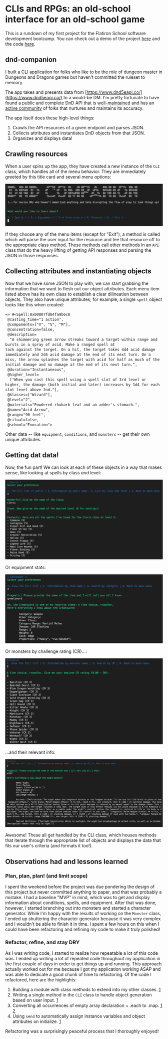 # CLIs and RPGs: an old-school interface for an old-school game

This is a rundown of my first project for the Flatiron School software development bootcamp. You can check out a demo of the project [here](https://www.youtube.com/watch?v=KdRx_dLqikA) and the code [here](https://github.com/mkopsho/dnd-companion).

## dnd-companion

I built a CLI application for folks who like to be the role of dungeon master in Dungeons and Dragons games but haven't committed the ruleset to memory.

The app takes and presents data from [https://www.dnd5eapi.co/](https://www.dnd5eapi.co/) to a would-be DM. I'm pretty fortunate to have found a public and complete DnD API that is [well-maintained](https://github.com/bagelbits/5e-srd-api) and has an [active community](https://github.com/bagelbits/5e-database) of folks that nurtures and maintains its accuracy.

The app itself does these high-level things:

1. Crawls the API resources of a given endpoint and parses JSON.
2. Collects attributes and instantiates DnD objects from that JSON.
3. Organizes and displays data!

## Crawling resources
When a user spins up the app, they have created a new instance of the `CLI` class, which handles all of the menu behavior. They are immediately greeted by this title card and several menu options:

![dnd-companion](../images/cli/title_card.png)

If they choose any of the menu items (except for "Exit"), a method is called which will parse the user input for the resource and tee that resource off to the appropriate class method. These methods call other methods in an `API` class that do the heavy lifting of getting API responses and parsing the JSON in those responses.

## Collecting attributes and instantiating objects
Now that we have some JSON to play with, we can start grabbing the information that we want to flesh out our object attributes. Each menu item listed above has its own class to establish a clear dilineation between objects. They also have unique attributes; for example, a single `spell` object looks like this when created:
```
=> #<Spell:0x00007fd84fa9b6c0
 @casting_time="1 action",
 @components=["V", "S", "M"],
 @concentration=false,
 @description=
  "A shimmering green arrow streaks toward a target within range and bursts in a spray of acid. Make a ranged spell at
tack against the target. On a hit, the target takes 4d4 acid damage immediately and 2d4 acid damage at the end of its next turn. On a miss, the arrow splashes the target with acid for half as much of the initial damage and no damage at the end of its next turn.",
 @duration="Instantaneous",
 @higher_level=
  ["When you cast this spell using a spell slot of 3rd level or higher, the damage (both initial and later) increases by 1d4 for each slot level above 2nd."],
 @klasses=["Wizard"],
 @level="2",
 @materials="Powdered rhubarb leaf and an adder's stomach.",
 @name="Acid Arrow",
 @range="90 feet",
 @ritual=false,
 @school="Evocation">
```
Other data -- like `equipment`, `conditions`, and `monsters` -- get their own unique attributes.

## Getting dat data!
Now, the fun part! We can look at each of these objects in a way that makes sense, like looking at spells by class *and* level:

![dnd-companion](../images/cli/spells.png)

Or equipment stats:

![dnd-companion](../images/cli/equipment.png)

Or monsters by challenge rating (CR)...:

![dnd-companion](../images/cli/monster1.png)

...and their relevant info:

![dnd-companion](../images/cli/monster2.png)

Awesome! These all get handled by the CLI class, which houses methods that iterate through the appropriate list of objects and displays the data that fits our user's criteria (and formats it too!).

## Observations had and lessons learned
### Plan, plan, plan! (and limit scope)
I spent the weekend before the project was due pondering the design of this project but never committed anything to paper, and that was probably a mistake. I had a baseline "MVP" in mind, which was to get and display information about conditions, spells, and equipment. After that was done, however, I started branching out into monsters and started a character generator. While I'm happy with the results of working on the `Monster` class, I ended up shuttering the character generator because it was very complex and I wouldn't be able to finish it in time. I spent a few hours on this when I could have been refactoring and refining my code to make it truly polished!

### Refactor, refine, and stay DRY
As I was writing code, I started to realize how repeatable a lot of this code was. I ended up writing a lot of repeated code throughout my application in the first couple of days in order to get things up and running. This approach actually worked out for me because I got my application working ASAP and was able to dedicate a good chunk of time to refactoring. Of the code I refactored, here are the highlights:
1. Building a module with class methods to extend into my other classes. [1](https://github.com/mkopsho/dnd-companion/commit/7c67470a1bbffeacb2259bd26d42b8afa5b6ef3e)
2. Writing a single method in the `CLI` class to handle object generation based on user input. [1](https://github.com/mkopsho/dnd-companion/commit/7c67470a1bbffeacb2259bd26d42b8afa5b6ef3e)
3. Converting all occurrences of empty array declaration + .each to .map. [1](https://github.com/mkopsho/dnd-companion/commit/ba44386693d744c6103c0e3df036b5afe9db38c2) [2](https://github.com/mkopsho/dnd-companion/commit/4f6f2842091675d383c7a027f69b89e6b2217b3e)
4. Using `send` to automatically assign instance variables and object attributes on initialize. [1](https://github.com/mkopsho/dnd-companion/commit/b706424a624bea52a1304dfab1b1bd9c8cd2ac1f)

Refactoring was a surprisingly peaceful process that I thoroughly enjoyed!
